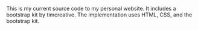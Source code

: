 This is my current source code to my personal website.
It includes a bootstrap kit by timcreative.
The implementation uses HTML, CSS, and the bootstrap kit.

